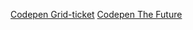 [Codepen Grid-ticket](https://codepen.io/liamp2000/pen/rNYEoQK)
[Codepen The Future](https://codepen.io/liamp2000/pen/bGYPzLL)
